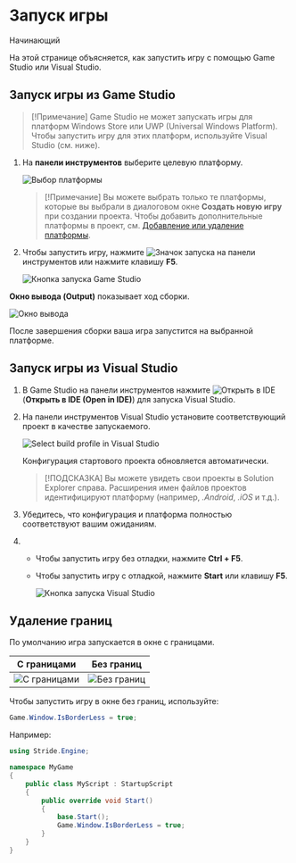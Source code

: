﻿# Запуск игры

<span class="badge text-bg-primary">Начинающий</span>

На этой странице объясняется, как запустить игру с помощью Game Studio или Visual Studio.

## Запуск игры из Game Studio

> [!Примечание]
> Game Studio не может запускать игры для платформ Windows Store или UWP (Universal Windows Platform). Чтобы запустить игру для этих платформ, используйте Visual Studio (см. ниже).

  1. На **панели инструментов** выберите целевую платформу.

      ![Выбор платформы](media/launch-your-game-game-studio-profiles.png)

      > [!Примечание]
      > Вы можете выбрать только те платформы, которые вы выбрали в диалоговом окне **Создать новую игру** при создании проекта. Чтобы добавить дополнительные платформы в проект, см. [Добавление или удаление платформы](../platforms/add-or-remove-a-platform.md).

  2. Чтобы запустить игру, нажмите ![Значок запуска](media/launch-your-game-play-icon.png) на панели инструментов или нажмите клавишу **F5**.

      ![Кнопка запуска Game Studio](media/game-studio-toolbar-build-button.png)

  **Окно вывода (Output)** показывает ход сборки. 

  ![Окно вывода](media/output-window.png)

  После завершения сборки ваша игра запустится на выбранной платформе.

## Запуск игры из Visual Studio

1. В Game Studio на панели инструментов нажмите ![Открыть в IDE](media/launch-your-game-ide-icon.png) (**Открыть в IDE (Open in IDE)**) для запуска Visual Studio.

2. На панели инструментов Visual Studio установите соответствующий проект в качестве запускаемого.
         
	![Select build profile in Visual Studio](media/launch-your-game-visual-studio-profiles.png)
   
   Конфигурация стартового проекта обновляется автоматически.
 
   > [!ПОДСКАЗКА]
   > Вы можете увидеть свои проекты в Solution Explorer справа. Расширения имен файлов проектов идентифицируют платформу (например, *.Android*, *.iOS* и т.д.).

3. Убедитесь, что конфигурация и платформа полностью соответствуют вашим ожиданиям.
  
4. * Чтобы запустить игру без отладки, нажмите **Ctrl + F5**.
   
   * Чтобы запустить игру с отладкой, нажмите **Start** или клавишу **F5**.

      ![Кнопка запуска Visual Studio](media/visual-studio-start-button.png)

## Удаление границ

По умолчанию игра запускается в окне с границами.

| С границами             | Без границ
|---------------------------|-----------------
| ![С границами](media/with-borders.jpg)   | ![Без границ](media/without-borders.jpg) 

Чтобы запустить игру в окне без границ, используйте:

```cs
Game.Window.IsBorderLess = true;
```

Например:

```cs
using Stride.Engine;

namespace MyGame
{
    public class MyScript : StartupScript
    {
        public override void Start()
        {
            base.Start();
            Game.Window.IsBorderLess = true;
        }
    }
}
```
